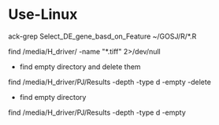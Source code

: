 # Use-Linux
 ack-grep Select_DE_gene_basd_on_Feature ~/GOSJ/R/*.R
 
 find /media/H_driver/ -name  "*.tiff" 2>/dev/null
 
 * find empty directory and delete them
  
 find /media/H_driver/PJ/Results -depth -type d -empty -delete

 * find empty directory

find /media/H_driver/PJ/Results -depth -type d -empty
